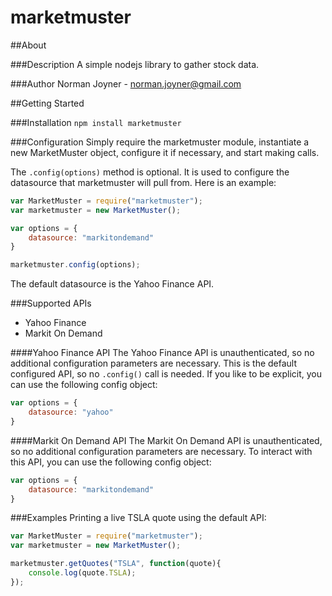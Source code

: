 marketmuster
====================

##About

###Description
A simple nodejs library to gather stock data.

###Author
Norman Joyner - norman.joyner@gmail.com

##Getting Started

###Installation
```npm install marketmuster```

###Configuration
Simply require the marketmuster module, instantiate a new MarketMuster object, configure it if necessary, and start making calls.

The ```.config(options)``` method is optional. It is used to configure the datasource that marketmuster will pull from. Here is an example:
```javascript
var MarketMuster = require("marketmuster");
var marketmuster = new MarketMuster();

var options = {
    datasource: "markitondemand"
}

marketmuster.config(options);
```

The default datasource is the Yahoo Finance API.

###Supported APIs
* Yahoo Finance
* Markit On Demand

####Yahoo Finance API
The Yahoo Finance API is unauthenticated, so no additional configuration parameters are necessary. This is the default configured API, so no ```.config()``` call is needed. If you like to be explicit, you can use the following config object:
```javascript
var options = {
    datasource: "yahoo"
}
```
####Markit On Demand API
The Markit On Demand API is unauthenticated, so no additional configuration parameters are necessary. To interact with this API, you can use the following config object:
```javascript
var options = {
    datasource: "markitondemand"
}
```

###Examples
Printing a live TSLA quote using the default API:
```javascript
var MarketMuster = require("marketmuster");
var marketmuster = new MarketMuster();

marketmuster.getQuotes("TSLA", function(quote){
    console.log(quote.TSLA);
});
```
